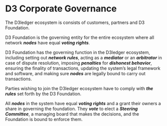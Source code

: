 # D3 Corporate Governance

The D3ledger ecosystem is consists of customers, partners and D3 Foundation.

D3 Foundation is the governing entity for the entire ecosystem where all network **_nodes_** have equal **_voting rights_**.

D3 Foundation has the governing function in the D3ledger ecosystem, including setting out **_network rules_**, acting as a **_mediator_** or an **_arbitrator_** in case of dispute resolution, imposing **_penalties_** for **_dishonest behavior_**, ensuring the finality of transactions, updating the system’s legal framework and software, and making sure **_nodes_** are
legally bound to carry out transactions.

Parties wishing to join the D3ledger ecosystem have to comply with **_the rules_** set forth by the D3 Foundation. 

All **_nodes_** in the system have equal **_voting rights_** and a grant their owners a share in governing the foundation. They **_vote_** to elect a **_Steering Committee_**, a managing board that makes the decisions, and the Foundation is bound to enforce them.
